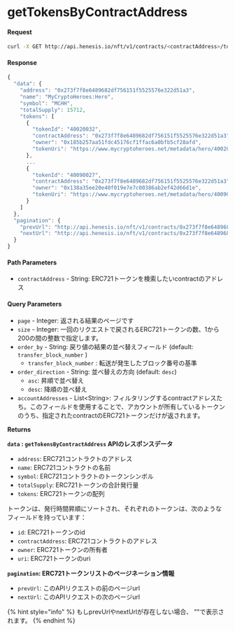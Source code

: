 # getTokensByContractAddress

#### Request

```bash
curl -X GET http://api.henesis.io/nft/v1/contracts/<contractAddress>/tokens?page=<page>&size=<size>&order_by=<order_by>&order_direction=<order_direction>&accountAddresses=<accountAddress1>,<accountAddress2>
```

#### Response

```javascript
{
  "data": {
    "address": "0x273f7f8e6489682df756151f5525576e322d51a3",
    "name": "MyCryptoHeroes:Hero",
    "symbol": "MCHH",
    "totalSupply": 15712,
    "tokens": [
      {
        "tokenId": "40020032",
        "contractAddress": "0x273f7f8e6489682df756151f5525576e322d51a3",
        "owner": "0x185b257aa51fdc45176cf1ffac6a0bfb5cf28afd",
        "tokenUri": "https://www.mycryptoheroes.net/metadata/hero/40020032"
      },
      ...
      {
        "tokenId": "40090027",
        "contractAddress": "0x273f7f8e6489682df756151f5525576e322d51a3",
        "owner": "0x138a35ee20e40f019e7e7c00386ab2ef42d66d1e",
        "tokenUri": "https://www.mycryptoheroes.net/metadata/hero/40090027"
      }
    ]
  },
  "pagination": {
    "prevUrl": "http://api.henesis.io/nft/v1/contracts/0x273f7f8e6489682df756151f5525576e322d51a3/tokens?page=0&size=15&order_by=transfer_block_number&order_direction=desc&accountAddresses=0x138a35ee20e40f019e7e7c00386ab2ef42d66d1e",
    "nextUrl": "http://api.henesis.io/nft/v1/contracts/0x273f7f8e6489682df756151f5525576e322d51a3/tokens?page=2&size=15&order_by=transfer_block_number&order_direction=desc&contractAddresses=0x138a35ee20e40f019e7e7c00386ab2ef42d66d1e        "
  }
}
```

#### Path Parameters

* `contractAddress` - String: ERC721トークンを検索したいcontractのアドレス

#### Query Parameters

* `page` - Integer: 返される結果のページです
* `size` - Integer: 一回のリクエストで戻されるERC721トークンの数、1から200の間の整数で指定します。
* `order_by` - String: 戻り値の結果の並べ替えフィールド \(default: `transfer_block_number` \)
  * `transfer_block_number` : 転送が発生したブロック番号の基準
* `order_direction` - String:  並べ替えの方向 \(default: `desc`\)
  * `asc`: 昇順で並べ替え
  * `desc`: 降順の並べ替え
* `accountAddresses` - List&lt;String&gt;: フィルタリングするcontractアドレスたち。このフィールドを使用することで、アカウントが所有しているトークンのうち、指定されたcontractのERC721トークンだけが返されます。

**Returns**

**`data` : `getTokensByContractAddress` APIのレスポンスデータ**

* `address`: ERC721コントラクトのアドレス
* `name`: ERC721コントラクトの名前
* `symbol`: ERC721コントラクトのトークンシンボル
* `totalSupply`: ERC721トークンの合計発行量
* `tokens`: ERC721トークンの配列

トークンは、発行時間昇順にソートされ、それぞれのトークンは、次のようなフィールドを持っています：

* `id`: ERC721トークンのid
* `contractAddress`: ERC721コントラクトのアドレス
* `owner`: ERC721トークンの所有者
* `uri`: ERC721トークンのuri

**`pagination`: ERC721トークンリストのページネーション情報**

* `prevUrl`: このAPIリクエストの前のページurl
* `nextUrl`: このAPIリクエストの次のページurl

{% hint style="info" %}
もしprevUrlやnextUrlが存在しない場合、 ""で表示されます。
{% endhint %}

